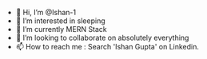 - 👋 Hi, I’m @Ishan-1
- 👀 I’m interested in sleeping
- 🌱 I’m currently MERN Stack
- 💞️ I’m looking to collaborate on absolutely everything
- 📫 How to reach me : Search 'Ishan Gupta' on Linkedin.
<!---
Ishan-1/Ishan-1 is a ✨ special ✨ repository because its `README.md` (this file) appears on your GitHub profile.
You can click the Preview link to take a look at your changes.
--->
